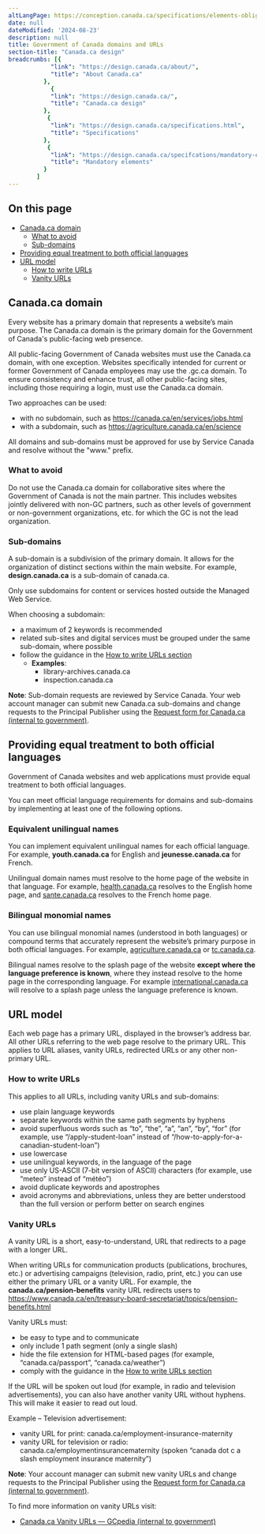 ```yaml
---
altLangPage: https://conception.canada.ca/specifications/elements-obligatoires/domaines-url.html
date: null
dateModified: '2024-08-23'
description: null
title: Government of Canada domains and URLs
section-title: "Canada.ca design"
breadcrumbs: [{
            "link": "https://design.canada.ca/about/",
            "title": "About Canada.ca"
          },
            {
            "link": "https://design.canada.ca/",
            "title": "Canada.ca design"
          },
           {
            "link": "https://design.canada.ca/specifications.html",
            "title": "Specifications"
          },
           {
            "link": "https://design.canada.ca/specifcations/mandatory-elements.html",
            "title": "Mandatory elements"
          }
        ]
---
```

<section>
<h2>On this page</h2>
    <ul>
        <li><a href="#du1">Canada.ca domain</a>
            <ul>
                <li><a href="#du1a">What to avoid</a></li>
                <li><a href="#du1b">Sub-domains</a></li>
            </ul>
        </li>
        <li><a href="#du2">Providing equal treatment to both official languages</a></li>
        <!-- <li><a href="#du3">Domain requirements</a></li> -->
        <li><a href="#du3">URL model</a>
            <ul>
                <li><a href="#du3a">How to write URLs</a></li>
                <li><a href="#du3b">Vanity URLs</a></li>
            </ul>
        </li>
    </ul>
</section>
<section id="du1">
<h2>Canada.ca domain</h2>
<p>Every website has a primary domain that represents a website’s main purpose. The Canada.ca domain is the primary domain for the Government of Canada's public-facing web presence.</p>
<p>All public-facing Government of Canada websites must use the Canada.ca domain, with one exception. Websites specifically intended for current or former Government of Canada employees may use the .gc.ca domain. To ensure consistency and enhance trust, all other public-facing sites, including those requiring a login, must use the Canada.ca domain.</p>
<p>Two approaches can be used:</p>
<ul>
    <li>with no subdomain, such as <a href="https://canada.ca/en/services/jobs.html">https://canada.ca/en/services/jobs.html</a></li>
    <li>with a subdomain, such as <a href="https://agriculture.canada.ca/en/science">https://agriculture.canada.ca/en/science</a></li>
</ul>
<p>All domains and sub-domains must be approved for use by Service Canada and resolve without the "www." prefix.</p>
<h3 id="du1a">What to avoid</h3>
<p>Do not use the Canada.ca domain for collaborative sites where the Government of Canada is not the main partner. This includes websites jointly delivered with non-GC partners, such as other levels of government or non-government organizations, etc. for which the GC is not the lead organization.</p> 
<h3 id="du1b">Sub-domains</h3>
<p>A sub-domain is a subdivision of the primary domain. It allows for the organization of distinct sections within the main website. For example, <b>design.canada.ca</b> is a sub-domain of canada.ca.</p>
<p>Only use subdomains for content or services hosted outside the Managed Web Service.</p>
<p>When choosing a subdomain:</p>
<ul>
    <li>a maximum of 2 keywords is recommended</li>
    <li>related sub-sites and digital services must be grouped under the same sub-domain, where possible</li>
    <li>follow the guidance in the <a href="#du3a">How to write URLs section</a>
        <ul>
        <li><b>Examples</b>:
          <ul>
            <li>library-archives.canada.ca</li>
            <li>inspection.canada.ca</li>
          </ul>
        </li>
        </ul>
    </li>
</ul>
<p><b>Note</b>: Sub-domain requests are reviewed by Service Canada. Your web account manager can submit new Canada.ca sub-domains and change requests to the Principal Publisher using the <a href="http://requestform.portal.gc.ca/tickets.html">Request form for Canada.ca (internal to government)</a>.</p>
</section>
<section id="du2">
<h2>Providing equal treatment to both official languages</h2>
<p>Government of Canada websites and web applications must provide equal treatment to both official languages.</p>
<p>You can meet official language requirements for domains and sub-domains by implementing at least one of the following options.</p>
<h3>Equivalent unilingual names</h3>
<p>You can implement equivalent unilingual names for each official language. For example, <b>youth.canada.ca</b> for English and <b>jeunesse.canada.ca</b> for French.</p>
<p>Unilingual domain names must resolve to the home page of the website in that language. For example, <a href="http://health.canada.ca">health.canada.ca</a> resolves to the English home page, and <a href="http://sante.canada.ca">sante.canada.ca</a> resolves to the French home page.</p>
<h3>Bilingual monomial names</h3>
<p>You can use bilingual monomial names (understood in both languages) or compound terms that accurately represent the website’s primary purpose in both official languages. For example, <a href="http://www.agriculture.canada.ca">agriculture.canada.ca</a> or <a href="http://www.tc.canada.ca">tc.canada.ca</a>.</p>
<p>Bilingual names resolve to the splash page of the website <b>except where the language preference is known</b>, where they instead resolve to the home page in the corresponding language. For example <a href="https://international.canada.ca/">international.canada.ca</a> will resolve to a splash page unless the language preference is known.</p>
</section>
<section id="du3">
<h2>URL model</h2>
<p>Each web page has a primary URL, displayed in the browser’s address bar. All other URLs referring to the web page resolve to the primary URL. This applies to URL aliases, vanity URLs, redirected URLs or any other non-primary URL.</p>
<h3 id="du3a">How to write URLs</h3>
<p>This applies to all URLs, including vanity URLs and sub-domains:</p>
<ul>
    <li>use plain language keywords</li>
    <li>separate keywords within the same path segments by hyphens</li>
    <li>avoid superfluous words such as “to”, “the”, “a”, “an”, “by”, “for” (for example, use “/apply-student-loan” instead of “/how-to-apply-for-a-canadian-student-loan”)</li>
    <li>use lowercase</li>
    <li>use unilingual keywords, in the language of the page</li>
    <li>use only US-ASCII (7-bit version of ASCII) characters (for example, use “meteo” instead of “météo”)</li>
    <li>avoid duplicate keywords and apostrophes</li>
    <li>avoid acronyms and abbreviations, unless they are better understood than the full version or perform better on search engines</li>
</ul>
<h3 id="du3b">Vanity URLs</h3>
<p>A vanity URL is a short, easy-to-understand, URL that redirects to a page with a longer URL.</p>
<p>When writing URLs for communication products (publications, brochures, etc.) or advertising campaigns (television, radio, print, etc.) you can use either the primary URL or a vanity URL. For example, the <b>canada.ca/pension-benefits</b> vanity URL redirects users to <a href="https://www.canada.ca/en/treasury-board-secretariat/topics/pension-benefits.html">https://www.canada.ca/en/treasury-board-secretariat/topics/pension-benefits.html</a></p>
<p>Vanity URLs must:</p>
    <ul>
        <li>be easy to type and to communicate</li>
        <li>only include 1 path segment (only a single slash) </li>
        <li>hide the file extension for HTML-based pages (for example, “canada.ca/passport”, “canada.ca/weather”)</li>
        <li>comply with the guidance in the <a href="#du3a">How to write URLs section</a></li>
    </ul>
<p>If the URL will be spoken out loud (for example, in radio and television advertisements), you can also have another vanity URL without hyphens. This will make it easier to read out loud.</p>
<p>Example – Television advertisement:</p>
    <ul>
        <li>vanity URL for print: canada.ca/employment-insurance-maternity</li>
        <li>vanity URL for television or radio: canada.ca/employmentinsurancematernity (spoken “canada dot c a slash employment insurance maternity”)</li>
    </ul>
<p><b>Note</b>: Your account manager can submit new vanity URLs and change requests to the Principal Publisher using the <a href="http://requestform.portal.gc.ca/tickets.html">Request form for Canada.ca (internal to government)</a>.</p>
<p>To find more information on vanity URLs visit:</p>
    <ul>
        <li><a href="https://www.gcpedia.gc.ca/wiki/Canada.ca_Vanity_URLs">Canada.ca Vanity URLs — GCpedia (internal to government)</a></li>
    </ul>
</section>
